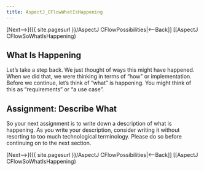 ```yaml
---
title: AspectJ_CFlowWhatIsHappening
---
```

[Next-->]({{ site.pagesurl }}/AspectJ CFlowPossibilities|<--Back]] [[AspectJ CFlowSoWhatIsHappening)

## What Is Happening
Let’s take a step back. We just thought of ways this might have happened. When we did that, we were thinking in terms of “how” or implementation. Before we continue, let’s think of “what” is happening. You might think of this as “requirements” or “a use case”.

## Assignment: Describe What
So your next assignment is to write down a description of what is happening. As you write your description, consider writing it without resorting to too much technological terminology. Please do so before continuing on to the next section.

[Next-->]({{ site.pagesurl }}/AspectJ CFlowPossibilities|<--Back]] [[AspectJ CFlowSoWhatIsHappening)